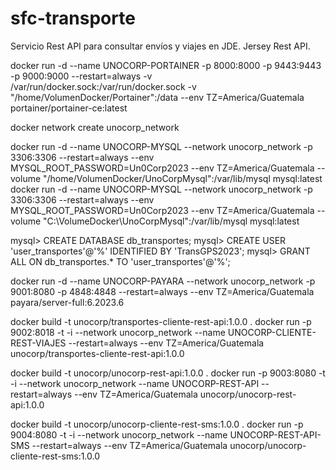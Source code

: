 # sfc-transporte
Servicio Rest API para consultar envíos y viajes en JDE.
Jersey Rest API.

docker run -d --name UNOCORP-PORTAINER -p 8000:8000 -p 9443:9443 -p 9000:9000 --restart=always -v /var/run/docker.sock:/var/run/docker.sock -v "/home/VolumenDocker/Portainer":/data --env TZ=America/Guatemala portainer/portainer-ce:latest

docker network create unocorp_network

docker run -d --name UNOCORP-MYSQL --network unocorp_network -p 3306:3306 --restart=always --env MYSQL_ROOT_PASSWORD=Un0Corp2023 --env TZ=America/Guatemala --volume "/home/VolumenDocker/UnoCorpMysql":/var/lib/mysql mysql:latest
docker run -d --name UNOCORP-MYSQL --network unocorp_network -p 3306:3306 --restart=always --env MYSQL_ROOT_PASSWORD=Un0Corp2023 --env TZ=America/Guatemala --volume "C:\VolumeDocker\UnoCorpMysql":/var/lib/mysql mysql:latest

mysql> CREATE DATABASE db_transportes;
mysql> CREATE USER 'user_transportes'@'%' IDENTIFIED BY 'TransGPS2023';
mysql> GRANT ALL ON db_transportes.* TO 'user_transportes'@'%';

docker run -d --name UNOCORP-PAYARA --network unocorp_network -p 9001:8080 -p 4848:4848 --restart=always --env TZ=America/Guatemala payara/server-full:6.2023.6

docker build -t unocorp/transportes-cliente-rest-api:1.0.0 .
docker run -p 9002:8018 -t -i --network unocorp_network --name UNOCORP-CLIENTE-REST-VIAJES --restart=always --env TZ=America/Guatemala unocorp/transportes-cliente-rest-api:1.0.0

docker build -t unocorp/unocorp-rest-api:1.0.0 .
docker run -p 9003:8080 -t -i --network unocorp_network --name UNOCORP-REST-API --restart=always --env TZ=America/Guatemala unocorp/unocorp-rest-api:1.0.0

docker build -t unocorp/unocorp-cliente-rest-sms:1.0.0 .
docker run -p 9004:8080 -t -i --network unocorp_network --name UNOCORP-REST-API-SMS --restart=always --env TZ=America/Guatemala unocorp/unocorp-cliente-rest-sms:1.0.0
